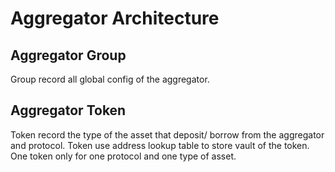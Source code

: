 # Aggregator Architecture

## Aggregator Group
Group record all global config of the aggregator.

## Aggregator Token
Token record the type of the asset that deposit/ borrow from the aggregator and protocol. Token use address lookup table to store vault of the token. One token only for one protocol and one type of asset.